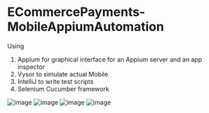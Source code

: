 # ECommercePayments-MobileAppiumAutomation

Using 
1. Appium for graphical interface for an Appium server and an app inspector
2. Vysor to simulate actual Mobile 
3. IntelliJ to write test scripts
4. Selenium Cucumber framework

![image](https://user-images.githubusercontent.com/95954130/162770531-2a513092-b8bc-4e94-8d40-762dcd99f36d.png)
![image](https://user-images.githubusercontent.com/95954130/162770591-dc231a55-687d-483f-911f-f7f43601a88c.png)
![image](https://user-images.githubusercontent.com/95954130/162770691-28e9d00a-2bef-42bc-95ba-583abc513246.png)
![image](https://user-images.githubusercontent.com/95954130/162770899-9681a38e-1496-42d3-a1a7-b0a1c6c52551.png)
